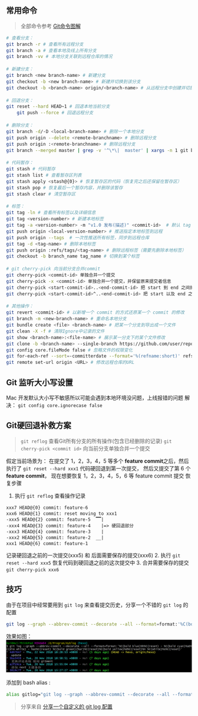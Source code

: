## 常用命令
> 全部命令参考 [Git命令图解](../images/git.png)

```bash
# 查看分支：
git branch -r # 查看所有远程分支
git branch -a # 查看本地及线上所有分支
git branch -vv # 本地分支关联到远程仓库的情况

# 新建分支：
git branch <new branch-name> # 新建分支
git checkout -b <new branch-name> # 新建并切换到该分支
git checkout -b <branch-name> origin/<branch-name> # 从远程分支中创建并切换到本地分支

# 回退分支：
git reset --hard HEAD~1 # 回退本地当前分支
    git push --force # 回退远程分支

# 删除分支：
git branch -d/-D <local-branch-name> # 删除一个本地分支
git push origin --delete <remote-branchname> # 删除远程分支
git push origin :<remote-branchname> # 删除远程分支
git branch --merged master | grep -v '^\*\|  master' | xargs -n 1 git branch -d # 删除已经合并到 master 的分支

# 代码暂存：
git stash # 代码暂存
git stash list # 查看暂存区列表
git stash apply <stash@{0}> # 恢复暂存区的代码（恢复完之后还保留在暂存区）
git stash pop # 恢复最后一个暂存内容，并删除该暂存
git stash clear # 清空暂存区

# 标签：
git tag -ln # 查看所有标签以及详细信息
git tag <version-number> # 新建本地标签
git tag -a <version-number> -m "v1.0 发布(描述)" <commit-id>  # 默认 tag 是打在最近的一次 commit 上，如果需要指定 commit 打 tag
git push origin <local-version-number> # 推送指定本地标签到远程
git push origin --tags  # 一次性推送所有标签，同步到远程仓库
git tag -d <tag-name> # 删除本地标签
git push origin :refs/tags/<tag-name> # 删除远程标签（需要先删除本地标签）
git checkout -b branch_name tag_name # 切换到某个标签

# git cherry-pick 向当前分支合并commit
git cherry-pick <commit-id> 单独合并一个提交
git cherry-pick -x <commit-id> 单独合并一个提交，并保留原来提交者信息
git cherry-pick <start-commit-id>..<end-commit-id> 把 start 到 end 之间的提交合并到当前分支 (不包含 start)
git cherry-pick <start-commit-id>^..<end-commit-id> 把 start 以及 end 之间的提交合并到当前分支 (包含 start)

# 其他操作：
git revert <commit-id> # 以新增一个 commit 的方式还原某一个 commit 的修改
git branch -m <new-branch-name> # 重命名本地分支
git bundle create <file> <branch-name> # 把某一个分支到导出成一个文件
git clean -X -f # 清除Ignore中记录的文件
git show <branch-name>:<file-name> # 展示某一分支下的某个文件修改
git clone -b <branch-name> --single-branch https://github.com/user/repo.git # 仅Clone下来指定的单一分支
git config core.fileMode false # 忽略文件的权限变化
git for-each-ref --sort=-committerdate --format='%(refname:short)' refs/heads/ # 以最后提交的顺序列出所有Git分支
git remote set-url origin <URL> # 修改远程仓库的URL
```

## Git 监听大小写设置
Mac 开发默认大小写不敏感所以可能会遇到本地环境没问题，上线报错的问题
解决： `git config core.ignorecase false`

## Git硬回退补救方案
> `git reflog` 查看Git所有分支的所有操作(包含已经删除的记录)
> `git cherry-pick <commit id>` 向当前分支单独合并一个提交

假定当前场景为： 在提交了 1，2，3，4，5 等多个 **feature commit**之后，然后执行了 `git reset --hard xxx1` 代码硬回退到第一次提交， 然后又提交了第 6 个 **feature commit**， 现在想要恢复 1，2，3，4，5，6 等 feature commit 提交
恢复步骤
1. 执行 `git reflog` 查看操作记录
```git mark:2 diff:true 
xxx7 HEAD@{0} commit: feature-6
xxx6 HEAD@{1} commit: reset moving to xxx1
-xxx5 HEAD@{2} commit: feature-5  ▔▔|
-xxx4 HEAD@{3} commit: feature-4    |=> 硬回退部分
-xxx3 HEAD@{4} commit: feature-3    |
-xxx2 HEAD@{5} commit: feature-2  __|
xxx1 HEAD@{6} commit: feature-1
```
记录硬回退之前的一次提交(xxx5) 和 后面需要保存的提交(xxx6)
2. 执行 `git reset --hard xxx5` 恢复代码到硬回退之前的这次提交中
3. 合并需要保存的提交 `git cherry-pick xxx6` 

## 技巧
 由于在项目中经常要用到 `git log` 来查看提交历史，分享一个不错的 `git log` 的配置
```bash 
git log --graph --abbrev-commit --decorate --all --format=format:'%C(bold blue)%h%C(reset) - %C(bold cyan)%aD%C(dim white) - %an%C(reset) %C(bold green)(%ar)%C(reset)%C(bold yellow)%d%C(reset)%n %C(white)%s%C(reset)'
```

效果如图：
![git-log效果图](../images/47269758.jpg)

添加到 bash alias :
```bash 
alias gitlog="git log --graph --abbrev-commit --decorate --all --format=format:'%C(bold blue)%h%C(reset) - %C(bold cyan)%aD%C(dim white) - %an%C(reset) %C(bold green)(%ar)%C(reset)%C(bold yellow)%d%C(reset)%n %C(white)%s%C(reset)'"
```

> 分享来自 [分享一个自定义的 git log 配置](https://www.codecasts.com/blog/post/a-beautiful-git-log-format)
